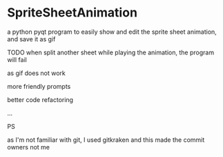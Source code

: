 # SpriteSheetAnimation
a python pyqt program to easily show and edit the sprite sheet animation, and save it as gif

TODO
when split another sheet while playing the animation, the program will fail

as gif does not work

more friendly prompts

better code refactoring

...




PS

as I'm not familiar with git, I used gitkraken and this made the commit owners not me
